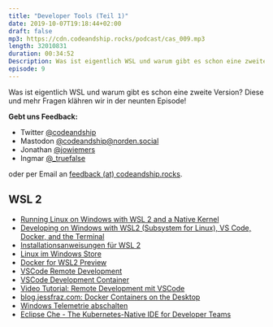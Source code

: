 ```yaml
---
title: "Developer Tools (Teil 1)"
date: 2019-10-07T19:18:44+02:00
draft: false
mp3: https://cdn.codeandship.rocks/podcast/cas_009.mp3
length: 32010831
duration: 00:34:52
Description: Was ist eigentlich WSL und warum gibt es schon eine zweite Version? Diese und mehr Fragen klähren wir in der neunten Episode!
episode: 9
---
```


Was ist eigentlich WSL und warum gibt es schon eine zweite Version? Diese und mehr Fragen klähren wir in der neunten Episode!

**Gebt uns Feedback:**

- Twitter [@codeandship][1]
- Mastodon [@codeandship@norden.social][5]
- Jonathan [@jowiemers][2]
- Ingmar [@_truefalse][3]
 
oder per Email an [feedback (at) codeandship.rocks][4].

[1]: https://twitter.com/codeandship
[2]: https://twitter.com/jowiemers
[3]: https://twitter.com/_truefalse
[4]: mailto:feedback@codeandship.rocks
[5]: https://norden.social/users/codeandship

## WSL 2
-  [Running Linux on Windows with WSL 2 and a Native Kernel](https://chariotsolutions.com/blog/post/running-linux-on-windows-with-wsl-2-and-a-native-kernel/)
- [Developing on Windows with WSL2 (Subsystem for Linux), VS Code, Docker, and the Terminal](https://www.youtube.com/watch?v=A0eqZujVfYU)
- [Installationsanweisungen für WSL 2](https://docs.microsoft.com/de-de/windows/wsl/wsl2-install)
- [Linux im Windows Store](https://www.microsoft.com/de-de/search/shop/apps?q=linux)
- [Docker for WSL2 Preview](https://docs.docker.com/docker-for-windows/wsl-tech-preview/)
- [VSCode Remote Development](https://marketplace.visualstudio.com/items?itemName=ms-vscode-remote.vscode-remote-extensionpack)
- [VSCode Development Container](https://code.visualstudio.com/docs/remote/containers) 
- [Video Tutorial: Remote Development mit VSCode](https://youtu.be/jKB_nIoC1gQ)
- [blog.jessfraz.com: Docker Containers on the Desktop](https://blog.jessfraz.com/post/docker-containers-on-the-desktop/)
- [Windows Telemetrie abschalten](https://github.com/adolfintel/Windows10-Privacy)
- [Eclipse Che - The Kubernetes-Native IDE for Developer Teams](https://www.eclipse.org/che/)
